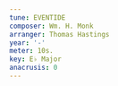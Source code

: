 ```yaml
---
tune: EVENTIDE
composer: Wm. H. Monk
arranger: Thomas Hastings
year: '-'
meter: 10s.
key: E♭ Major
anacrusis: 0
---
```

